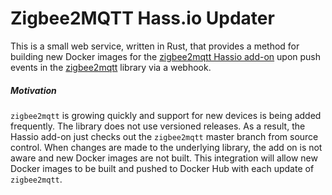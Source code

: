 # Zigbee2MQTT Hass.io Updater

This is a small web service, written in Rust, that provides a method for building new Docker images for the [zigbee2mqtt Hassio add-on]() upon push events in the [zigbee2mqtt](https://github.com/Koenkk/zigbee2mqtt) library via a webhook.

##### Motivation

`zigbee2mqtt` is growing quickly and support for new devices is being added frequently. The library does not use versioned releases. As a result, the Hassio add-on just checks out the `zigbee2mqtt` master branch from source control. When changes are made to the underlying library, the add on is not aware and new Docker images are not built. This integration will allow new Docker images to be built and pushed to Docker Hub with each update of `zigbee2mqtt`.
